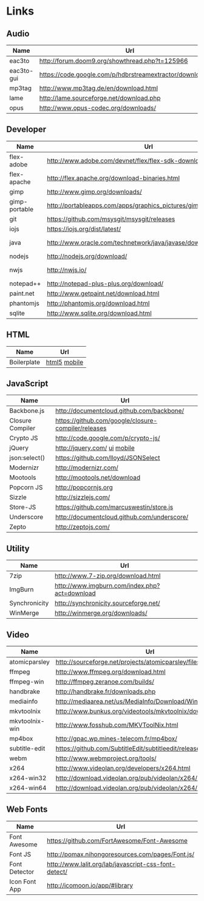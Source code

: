 Links
=====

## Audio
Name       | Url                                                          | Version
---        | ---                                                          | ---
eac3to     | http://forum.doom9.org/showthread.php?t=125966               | 3.2.7
eac3to-gui | https://code.google.com/p/hdbrstreamextractor/downloads/list | 0.8
mp3tag     | http://www.mp3tag.de/en/download.html                        | 2.66
lame       | http://lame.sourceforge.net/download.php                     | 3.99
opus       | http://www.opus-codec.org/downloads/                         | 0.1.9

## Developer
Name          | Url                                                                | Version
----          | ---                                                                | ---
flex-adobe    | http://www.adobe.com/devnet/flex/flex-sdk-download.html            | 4.6 * EOL
flex-apache   | http://flex.apache.org/download-binaries.html                      | 4.14.0
gimp          | http://www.gimp.org/downloads/                                     | 2.8.14
gimp-portable | http://portableapps.com/apps/graphics_pictures/gimp_portable       | 2.8.14
git           | https://github.com/msysgit/msysgit/releases                        | 1.9.5
iojs          | https://iojs.org/dist/latest/                                      | 1.2.0
java          | http://www.oracle.com/technetwork/java/javase/downloads/index.html | 7u## / 8u##
nodejs        | http://nodejs.org/download/                                        | 0.12.0
nwjs          | http://nwjs.io/                                                    | 0.12.0-alpha2
notepad++     | http://notepad-plus-plus.org/download/                             | 6.7.4
paint.net     | http://www.getpaint.net/download.html                              | 4.0.5
phantomjs     | http://phantomjs.org/download.html                                 | 2.0.0
sqlite        | http://www.sqlite.org/download.html                                | 3.8.8.2

## HTML
Name        | Url
----        | ---
Boilerplate | [html5](http://html5boilerplate.com) [mobile](http://html5boilerplate.com/mobile)

## JavaScript
Name             | Url
----             | ---
Backbone.js      | http://documentcloud.github.com/backbone/
Closure Compiler | https://github.com/google/closure-compiler/releases
Crypto JS        | http://code.google.com/p/crypto-js/
jQuery           | http://jquery.com/ [ui](http://jqueryui.com/) [mobile](http://jquerymobile.com/)
json:select()    | https://github.com/lloyd/JSONSelect
Modernizr        | http://modernizr.com/
Mootools         | http://mootools.net/download
Popcorn JS       | http://popcornjs.org
Sizzle           | http://sizzlejs.com/
Store-JS         | https://github.com/marcuswestin/store.js
Underscore       | http://documentcloud.github.com/underscore/
Zepto            | http://zeptojs.com/

## Utility
Name          | Url
----          | ---
7zip          | http://www.7-zip.org/download.html
ImgBurn       | http://www.imgburn.com/index.php?act=download
Synchronicity | http://synchronicity.sourceforge.net/
WinMerge      | http://winmerge.org/downloads/

## Video
Name           | Url                                                                | Version
----           | ---                                                                | ---
atomicparsley  | http://sourceforge.net/projects/atomicparsley/files/atomicparsley/ | 0.9.0
ffmpeg         | http://www.ffmpeg.org/download.html                                | 2.5.3
ffmpeg-win     | http://ffmpeg.zeranoe.com/builds/                                  | 
handbrake      | http://handbrake.fr/downloads.php                                  | 0.10.0
mediainfo      | http://mediaarea.net/us/MediaInfo/Download/Windows                 | 0.7.72
mkvtoolnix     | http://www.bunkus.org/videotools/mkvtoolnix/downloads.html         | 7.6.0
mkvtoolnix-win | http://www.fosshub.com/MKVToolNix.html                             | 7.6.0
mp4box         | http://gpac.wp.mines-telecom.fr/mp4box/                            | 0.5.2
subtitle-edit  | https://github.com/SubtitleEdit/subtitleedit/releases              | 3.4.5
webm           | http://www.webmproject.org/tools/                                  | 
x264           | http://www.videolan.org/developers/x264.html                       | 
x264-win32     | http://download.videolan.org/pub/videolan/x264/binaries/win32/     | 
x264-win64     | http://download.videolan.org/pub/videolan/x264/binaries/win64/     | 

## Web Fonts
Name          | Url
----          | ---
Font Awesome  | https://github.com/FortAwesome/Font-Awesome
Font JS       | http://pomax.nihongoresources.com/pages/Font.js/
Font Detector | http://www.lalit.org/lab/javascript-css-font-detect/
Icon Font App | http://icomoon.io/app/#library

